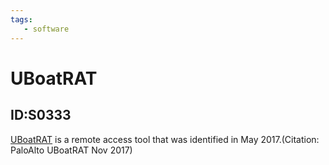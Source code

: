 ```yaml
---
tags:
   - software
---
```

# UBoatRAT
## ID:S0333
[UBoatRAT](software/S0333) is a remote access tool that was identified in May 2017.(Citation: PaloAlto UBoatRAT Nov 2017)
